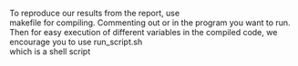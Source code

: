 
To reproduce our results from the report, use  
makefile for compiling. Commenting out or in the program you want to run.  
Then for easy execution of different variables in the compiled code, we encourage you to use run_script.sh  
which is a shell script
